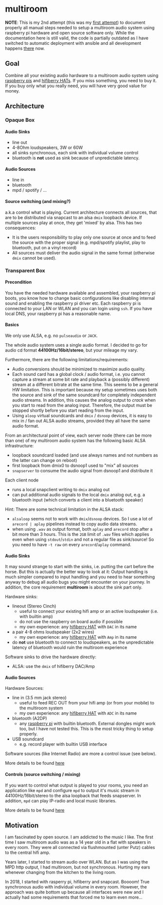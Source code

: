# multiroom

**NOTE**: This is my 2nd attempt (this was my [first attempt](doc/legacy/2021_README.md)) to document properly all manual steps needed to setup a multiroom audio system using
raspberry pi hardware and open source software only. While the documentation here is still valid, the code is partially outdated as I have switched to
automatic deployment with ansible and all development happens [there](Daenou/ansible-multiroom-audio) now.

## Goal

Combine all your existing audio hardware to a multiroom audio system using
[raspberry pis](https://en.wikipedia.org/wiki/Raspberry_Pi#Specifications) and
[hifiberry HATs](https://www.hifiberry.com). If you miss something, you need to
buy it. If you buy only what you really need, you will have very good value
for money.

## Architecture
### Opaque Box
#### Audio Sinks
* line out
* 4-8Ohm loudspeakers, 3W or 60W
* all sinks synchronous, each sink with individual volume control
* bluetooth is **not** used as sink because of unpredictable latency.

#### Audio Sources
* line in
* bluetooth
* mpd / spotify / ...

#### Source switching (and mixing?)

a.k.a control what is playing. Current architecture connects all sources, that are to be distributed via snapcast to an alsa `dmix` loopback device. If multiple sources play at once, they get 'mixed' by alsa. This has two consequences:

* It is the users responsibility to play only one source at once and to feed the source with the proper signal (e.g. mpd/spotify playlist, play to bluetooth, put on a vinyl record)
* All sources must deliver the audio signal in the same format (otherwise `dmix` cannot be used).

### Transparent Box

#### Precondition

You have the needed hardware available and assembled, your raspberry pi boots, you know how to
change basic configurations like disabling internal sound and enabling the raspberry pi driver etc. Each
raspberry pi is connected to your LAN or WLAN and you can login using `ssh`. If you have local
DNS, your raspberry pi has a reasonable name.

#### Basics

We only use ALSA, e.g. no `pulseaudio` or `JACK`.

The whole audio system uses a single audio format. I decided to
go for audio cd format **44100Hz/16bit/stereo**, but your mileage
my vary.

Furthermore, there are the following limitations/requirements:

* Audio conversions should be minimized to maximize audio quality.
* Each sound card has a global clock / audio format, i.e. you cannot capture a stream at some bit rate and playback a (possibly different)
  stream at a different bitrate at the same time. This seems to be a general HW limitation. This is important because
  my setup sometimes uses both the source and sink of the same soundcard for completely independent audio streams. In addition,
  this causes the analog output to *crack* when you start to read from the analog input. Therefore, the output must be stopped
  shortly before you start reading from the input.
* Using `aloop` virtual soundcards and `dmix` / `dsnoop` devices, it is easy to mix in / fan out ALSA audio streams, provided they all have the same audio format.

From an architectural point of view, each server node (there can be more than one) of my multiroom audio system has the following basic ALSA infrastructure:

* loopback soundcard loaded (and use always names and not numbers as the latter can change on reboot)
* first loopback from dmix0 to dsnoop1 used to "mix" all sources
* `snapserver` to consume the audio signal from dsnoop1 and distribute it

Each client node

* runs a local snapclient writing to `dmix` analog out
* can put additional audio signals to the local `dmix` analog out, e.g. a bluetooth input (which converts a client into a bluetooth speaker)

Hint: There are some technical limitation in the ALSA stack:

* `alsaloop` seems not to work with `dmix`/`dsnoop` devices. So I use a lot of `arecord | aplay` pipelines instead to copy audio data streams.
* when using `.wav` as output format, both `aplay` and `arecord` stop after a bit more than 3 hours. This is the `2GB` limit of `.wav` files which applies even when using `stdout`/`stdin` and not a regular file as sink/source! So you need to have `-t raw` on every `arecord`/`aplay` command.

#### Audio Sinks

It may sound strange to start with the sinks, i.e. putting the cart before the horse. But this is actually the
better way to look at it: Output handling is much simpler compared to input handling and
you need to hear something anyway to debug all audio bugs you might encounter on your journey.  In addition, the
core requirement **multiroom** is about the sink part only.

Hardware sinks:

* lineout (Stereo Cinch)
  * useful to connect your existing hifi amp or an active loudspeaker (i.e. with builtin amp)
  * do not use the raspberry on board audio if possible
  * my own experience: any [hifiberry HAT](https://www.hifiberry.com) with `DAC` in its name
* a pair 4-8 ohms loudspeaker (2x2 wires)
  * my own experience: any [hifiberry HAT](https://www.hifiberry.com) with `Amp` in its name
* do **not** use bluetooth to connect to loudspeakers, as the unpredictable latency of bluetooth would ruin the multiroom experience

Software sinks to drive the hardware directly:

* ALSA: use the `dmix` of hifiberry DAC/Amp

#### Audio Sources

Hardware Sources:

* line in (3.5 mm jack stereo)
  * useful to feed REC OUT from your hifi amp (or from your mobile) to the multiroom system
  * my own experience: any [hifiberry HAT](https://www.hifiberry.com) with `ADC` in its name
* bluetooth (A2DP)
  * any [raspberry pi](https://en.wikipedia.org/wiki/Raspberry_Pi#Specifications) with builtin bluetooth. External dongles might work too, but I have not tested this. This is the most tricky thing to setup properly.
* USB soundcard
  * e.g. record player with builtin USB interface

Software sources (like Internet Radio) are more a control issue (see below).

More details to be found [here](doc/sources/README.md)

#### Controls (source switching / mixing)

If you want to control what output is played to your rooms, you need an application like `mpd` and configure `mpd` to output it's
music stream in 44100Hz/16bit/stereo to the alsa loopback that feeds snapserver. In addition, `mpd` can play IP-radio and
local music libraries.

More details to be found [here](doc/controls/README.md)

## Motivation

I am fascinated by open source. I am addicted to the music I like. The first time I saw multiroom
audio was as a 14 year old in a flat with speakers in every room. They were all
connected via flushmounted (unter Putz) cables to the central hifi amp.

Years later, I started to stream audio over WLAN. But as I was using the MPD http output, I had multiroom,
but not synchronous. Hurting my ears whenever changing from the kitchen to the living room.

In 2018, I started with rasperry pi, hifiberry and snapcast. Boooom! True synchronous audio with
individual volume in every room. However, the approach was quite bottom up because all interfaces
were new and I actually had some requirements that forced me to learn even more...


